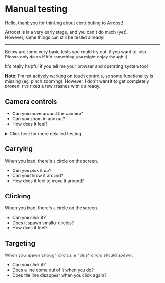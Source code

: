 # Manual testing

Hello, thank you for thinking about contributing to Arroost!

Arroost is in a very early stage, and you can't do much (yet).<br>
However, some things can still be tested already!

---

Below are some very basic tests you could try out, if you want to help.<br>
Please only do so if it's something you might enjoy though :)

It's really helpful if you tell me your browser and operating system too!

**Note:** I'm not actively working on touch controls, so some functionality is missing (eg: pinch zooming). However, I don't want it to get completely broken! I've fixed a few crashes with it already.


## Camera controls

* Can you move around the camera?
* Can you zoom in and out?
* How does it feel?

<details>
  <summary>
    Click here for more detailed testing.
  </summary>

  ### All devices
  * Can you pan by clicking-and-dragging the background?
  
  ### Trackpad
  * Can you pan by sliding with two fingers?
  * Can you pan by clicking with two fingers and dragging?
  * Can you zoom by pinching?
  * Can you zoom by holding ctrl/cmd and moving two fingers up and down?

  ### Mouse
  * Can you pan by right-clicking and dragging?
  * Can you zoom by scrolling the wheel?
  * Can you zoom by holding ctrl/cmd and scrolling the wheel?

  ### Touch
  * There are no special touch interactions yet.
</details>

## Carrying

When you load, there's a circle on the screen.
* Can you pick it up?
* Can you throw it around?
* How does it feel to move it around?

## Clicking

When you load, there's a circle on the screen.

* Can you click it?
* Does it spawn smaller circles?
* How does it feel?

## Targeting

When you spawn enough circles, a "plus" circle should spawn.

* Can you click it?
* Does a line come out of it when you do?
* Does the line disappear when you click again?

